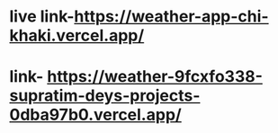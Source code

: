 # live link-https://weather-app-chi-khaki.vercel.app/
# link- https://weather-9fcxfo338-supratim-deys-projects-0dba97b0.vercel.app/
